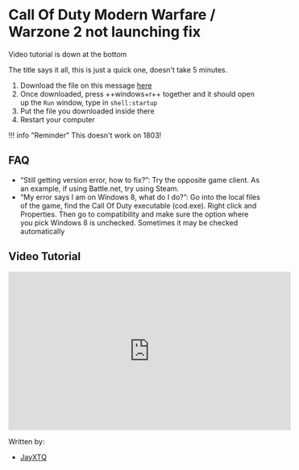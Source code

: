 # Call Of Duty Modern Warfare / Warzone 2 not launching fix

Video tutorial is down at the bottom

The title says it all, this is just a quick one, doesn't take 5 minutes.

1. Download the file on this message [here](https://cdn.discordapp.com/attachments/795721804760743956/1040260289762955314/MW2-Fix.bat)
2. Once downloaded, press ++windows+r++ together and it should open up the `Run` window, type in `shell:startup`
3. Put the file you downloaded inside there
4. Restart your computer

!!! info "Reminder"
    This doesn't work on 1803!

## FAQ
- “Still getting version error, how to fix?”: Try the opposite game client. As an example, if using Battle.net, try using Steam.
- “My error says I am on Windows 8, what do I do?”: Go into the local files of the game, find the Call Of Duty executable (cod.exe). Right click and Properties. Then go to compatibility and make sure the option where you pick Windows 8 is unchecked. Sometimes it may be checked automatically

## Video Tutorial
<iframe width="560" height="315" src="https://www.youtube.com/embed/8s3DkHpv5ps" title="YouTube video player" frameborder="0" allow="accelerometer; autoplay; clipboard-write; encrypted-media; gyroscope; picture-in-picture" allowfullscreen></iframe>

Written by:

- [JayXTQ](https://github.com/JayXTQ)
